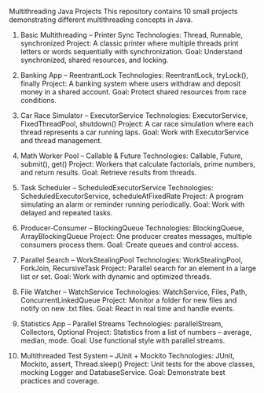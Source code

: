 Multithreading Java Projects
This repository contains 10 small projects demonstrating different multithreading concepts in Java.

1. Basic Multithreading – Printer Sync
Technologies: Thread, Runnable, synchronized
Project: A classic printer where multiple threads print letters or words sequentially with synchronization.
Goal: Understand synchronized, shared resources, and locking.

2. Banking App – ReentrantLock
Technologies: ReentrantLock, tryLock(), finally
Project: A banking system where users withdraw and deposit money in a shared account.
Goal: Protect shared resources from race conditions.

3. Car Race Simulator – ExecutorService
Technologies: ExecutorService, FixedThreadPool, shutdown()
Project: A car race simulation where each thread represents a car running laps.
Goal: Work with ExecutorService and thread management.

4. Math Worker Pool – Callable & Future
Technologies: Callable, Future, submit(), get()
Project: Workers that calculate factorials, prime numbers, and return results.
Goal: Retrieve results from threads.

5. Task Scheduler – ScheduledExecutorService
Technologies: ScheduledExecutorService, scheduleAtFixedRate
Project: A program simulating an alarm or reminder running periodically.
Goal: Work with delayed and repeated tasks.

6. Producer-Consumer – BlockingQueue
Technologies: BlockingQueue, ArrayBlockingQueue
Project: One producer creates messages, multiple consumers process them.
Goal: Create queues and control access.

7. Parallel Search – WorkStealingPool
Technologies: WorkStealingPool, ForkJoin, RecursiveTask
Project: Parallel search for an element in a large list or set.
Goal: Work with dynamic and optimized threads.

8. File Watcher – WatchService
Technologies: WatchService, Files, Path, ConcurrentLinkedQueue
Project: Monitor a folder for new files and notify on new .txt files.
Goal: React in real time and handle events.

9. Statistics App – Parallel Streams
Technologies: parallelStream, Collectors, Optional
Project: Statistics from a list of numbers – average, median, mode.
Goal: Use functional style with parallel streams.

10. Multithreaded Test System – JUnit + Mockito
Technologies: JUnit, Mockito, assert, Thread.sleep()
Project: Unit tests for the above classes, mocking Logger and DatabaseService.
Goal: Demonstrate best practices and coverage.
